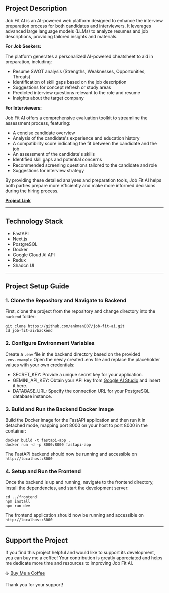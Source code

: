 ## Project Description

Job Fit AI is an AI-powered web platform designed to enhance the interview preparation process for both candidates and interviewers. It leverages advanced large language models (LLMs) to analyze resumes and job descriptions, providing tailored insights and materials.

**For Job Seekers:**

The platform generates a personalized AI-powered cheatsheet to aid in preparation, including:

* Resume SWOT analysis (Strengths, Weaknesses, Opportunities, Threats)
* Identification of skill gaps based on the job description
* Suggestions for concept refresh or study areas
* Predicted interview questions relevant to the role and resume
* Insights about the target company

**For Interviewers:**

Job Fit AI offers a comprehensive evaluation toolkit to streamline the assessment process, featuring:

* A concise candidate overview
* Analysis of the candidate's experience and education history
* A compatibility score indicating the fit between the candidate and the job
* An assessment of the candidate's skills
* Identified skill gaps and potential concerns
* Recommended screening questions tailored to the candidate and role
* Suggestions for interview strategy

By providing these detailed analyses and preparation tools, Job Fit AI helps both parties prepare more efficiently and make more informed decisions during the hiring process.

**[Project Link](https://job-fit-ai.vercel.app/)**

---

## Technology Stack

* FastAPI 
* Next.js 
* PostgreSQL
* Docker 
* Google Cloud AI API
* Redux 
* Shadcn UI

---

## Project Setup Guide

### 1. Clone the Repository and Navigate to Backend

First, clone the project from the repository and change directory into the `backend` folder:
```
git clone https://github.com/ankman007/job-fit-ai.git
cd job-fit-ai/backend
```

### 2. Configure Environment Variables

Create a `.env` file in the backend directory based on the provided `.env.example`
Open the newly created .env file and replace the placeholder values with your own credentials:
- SECRET_KEY: Provide a unique secret key for your application.
- GEMINI_API_KEY: Obtain your API key from [Google AI Studio](https://aistudio.google.com/) and insert it here.
- DATABASE_URL: Specify the connection URL for your PostgreSQL database instance.

### 3. Build and Run the Backend Docker Image

Build the Docker image for the FastAPI application and then run it in detached mode, mapping port 8000 on your host to port 8000 in the container:

```
docker build -t fastapi-app .
docker run -d -p 8000:8000 fastapi-app
```
The FastAPI backend should now be running and accessible on `http://localhost:8000`

### 4. Setup and Run the Frontend
Once the backend is up and running, navigate to the frontend directory, install the dependencies, and start the development server:
```
cd ../frontend
npm install
npm run dev
```
The frontend application should now be running and accessible on `http://localhost:3000`

---

## Support the Project

If you find this project helpful and would like to support its development, you can buy me a coffee! Your contribution is greatly appreciated and helps me dedicate more time and resources to improving Job Fit AI.

☕ [Buy Me a Coffee](https://buymeacoffee.com/ankitpoudel)

Thank you for your support!